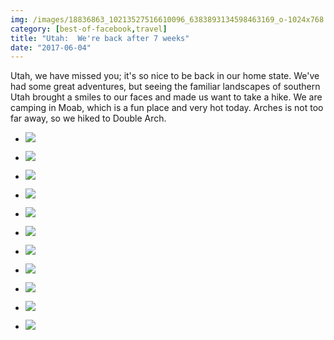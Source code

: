 ```yaml
---
img: /images/18836863_10213527516610096_6383893134598463169_o-1024x768.jpg
category: [best-of-facebook,travel]
title: "Utah:  We're back after 7 weeks"
date: "2017-06-04"
---
```


Utah, we have missed you; it's so nice to be back in our home state. We've had some great adventures, but seeing the familiar landscapes of southern Utah brought a smiles to our faces and made us want to take a hike. We are camping in Moab, which is a fun place and very hot today. Arches is not too far away, so we hiked to Double Arch.

- ![](/images/18836863_10213527516610096_6383893134598463169_o-1024x768.jpg)
    
- ![](/images/18891725_10213527581611721_4151061108875223017_o-576x1024.jpg)
    
- ![](/images/18953532_10213527632212986_7490781519076062144_o-1024x768.jpg)
    
- ![](/images/18839485_10213527637533119_8127892556678080479_o-1024x768.jpg)
    
- ![](/images/18815249_10213527575891578_7951496154045832748_o-1024x768.jpg)
    
- ![](/images/18880267_10213527571491468_2490770927552926584_o-768x1024.jpg)
    
- ![](/images/18839747_10213527628412891_679368152463257094_o-1024x768.jpg)
    
- ![](/images/18836717_10213527553931029_4191980075418298679_o-1024x683.jpg)
    
- ![](/images/18922778_10213527549090908_7556589235579236135_o-1024x768.jpg)
    
- ![](/images/18921160_10213527540650697_297413863414952037_o-768x1024.jpg)
    
- ![](/images/18839725_10213527522530244_1988151553825925441_o-768x1024.jpg)
